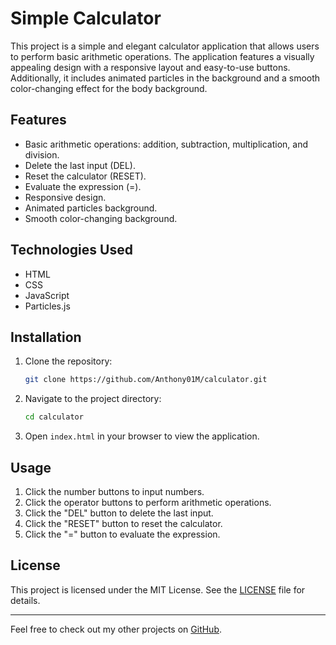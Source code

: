 # Simple Calculator

This project is a simple and elegant calculator application that allows users to perform basic arithmetic operations. The application features a visually appealing design with a responsive layout and easy-to-use buttons. Additionally, it includes animated particles in the background and a smooth color-changing effect for the body background.

## Features

- Basic arithmetic operations: addition, subtraction, multiplication, and division.
- Delete the last input (DEL).
- Reset the calculator (RESET).
- Evaluate the expression (=).
- Responsive design.
- Animated particles background.
- Smooth color-changing background.

## Technologies Used

- HTML
- CSS
- JavaScript
- Particles.js

## Installation

1. Clone the repository:
    ```sh
    git clone https://github.com/Anthony01M/calculator.git
    ```
2. Navigate to the project directory:
    ```sh
    cd calculator
    ```
3. Open `index.html` in your browser to view the application.

## Usage

1. Click the number buttons to input numbers.
2. Click the operator buttons to perform arithmetic operations.
3. Click the "DEL" button to delete the last input.
4. Click the "RESET" button to reset the calculator.
5. Click the "=" button to evaluate the expression.

## License

This project is licensed under the MIT License. See the [LICENSE](LICENSE) file for details.

---

Feel free to check out my other projects on [GitHub](https://github.com/Anthony01M).
